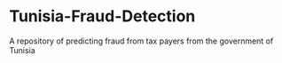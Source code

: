 # Tunisia-Fraud-Detection
A repository of predicting fraud from tax payers from the government of Tunisia
